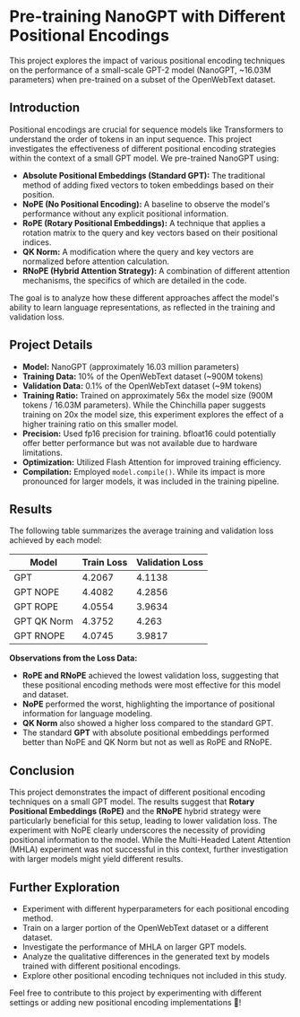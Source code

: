 # Pre-training NanoGPT with Different Positional Encodings

This project explores the impact of various positional encoding techniques on the performance of a small-scale GPT-2 model (NanoGPT, ~16.03M parameters) when pre-trained on a subset of the OpenWebText dataset.

## Introduction

Positional encodings are crucial for sequence models like Transformers to understand the order of tokens in an input sequence. This project investigates the effectiveness of different positional encoding strategies within the context of a small GPT model. We pre-trained NanoGPT using:

* **Absolute Positional Embeddings (Standard GPT):** The traditional method of adding fixed vectors to token embeddings based on their position.
* **NoPE (No Positional Encoding):** A baseline to observe the model's performance without any explicit positional information.
* **RoPE (Rotary Positional Embeddings):** A technique that applies a rotation matrix to the query and key vectors based on their positional indices.
* **QK Norm:** A modification where the query and key vectors are normalized before attention calculation.
* **RNoPE (Hybrid Attention Strategy):** A combination of different attention mechanisms, the specifics of which are detailed in the code.

The goal is to analyze how these different approaches affect the model's ability to learn language representations, as reflected in the training and validation loss.

## Project Details

* **Model:** NanoGPT (approximately 16.03 million parameters)
* **Training Data:** 10% of the OpenWebText dataset (~900M tokens)
* **Validation Data:** 0.1% of the OpenWebText dataset (~9M tokens)
* **Training Ratio:** Trained on approximately 56x the model size (900M tokens / 16.03M parameters). While the Chinchilla paper suggests training on 20x the model size, this experiment explores the effect of a higher training ratio on this smaller model.
* **Precision:** Used fp16 precision for training. bfloat16 could potentially offer better performance but was not available due to hardware limitations.
* **Optimization:** Utilized Flash Attention for improved training efficiency.
* **Compilation:** Employed `model.compile()`. While its impact is more pronounced for larger models, it was included in the training pipeline.

## Results

The following table summarizes the average training and validation loss achieved by each model:

| Model        | Train Loss | Validation Loss |
|--------------|------------|-----------------|
| GPT          | 4.2067     | 4.1138          |
| GPT NOPE     | 4.4082     | 4.2856          |
| GPT ROPE     | 4.0554     | 3.9634          |
| GPT QK Norm  | 4.3752     | 4.263           |
| GPT RNOPE    | 4.0745     | 3.9817          |

**Observations from the Loss Data:**

* **RoPE and RNoPE** achieved the lowest validation loss, suggesting that these positional encoding methods were most effective for this model and dataset.
* **NoPE** performed the worst, highlighting the importance of positional information for language modeling.
* **QK Norm** also showed a higher loss compared to the standard GPT.
* The standard **GPT** with absolute positional embeddings performed better than NoPE and QK Norm but not as well as RoPE and RNoPE.

## Conclusion

This project demonstrates the impact of different positional encoding techniques on a small GPT model. The results suggest that **Rotary Positional Embeddings (RoPE)** and the **RNoPE** hybrid strategy were particularly beneficial for this setup, leading to lower validation loss. The experiment with NoPE clearly underscores the necessity of providing positional information to the model. While the Multi-Headed Latent Attention (MHLA) experiment was not successful in this context, further investigation with larger models might yield different results.

## Further Exploration

* Experiment with different hyperparameters for each positional encoding method.
* Train on a larger portion of the OpenWebText dataset or a different dataset.
* Investigate the performance of MHLA on larger GPT models.
* Analyze the qualitative differences in the generated text by models trained with different positional encodings.
* Explore other positional encoding techniques not included in this study.


Feel free to contribute to this project by experimenting with different settings or adding new positional encoding implementations 🚀!

